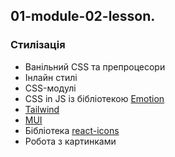 ## 01-module-02-lesson.

### Стилізація

- Ванільний CSS та препроцесори
- Інлайн стилі
- CSS-модулі
- CSS in JS із бібліотекою [Emotion](https://emotion.sh/docs/introduction)
- [Tailwind](https://tailwindcss.com/docs/guides/create-react-app)
- [MUI](https://mui.com/)
- Бібліотека [react-icons](https://react-icons.github.io/react-icons/)
- Робота з картинками